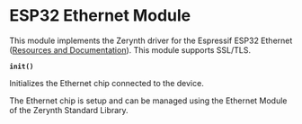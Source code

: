 # ESP32 Ethernet Module

This module implements the Zerynth driver for the Espressif ESP32 Ethernet ([Resources and Documentation](https://esp-idf.readthedocs.io/en/latest/api-reference/wifi/index.html)).
This module supports SSL/TLS.

**`init()`**


Initializes the Ethernet chip connected to the device.

The Ethernet chip is setup and can be managed using the Ethernet Module of the Zerynth Standard Library.
<!--stackedit_data:
eyJoaXN0b3J5IjpbMjA1NTMzNzg1MV19
-->
